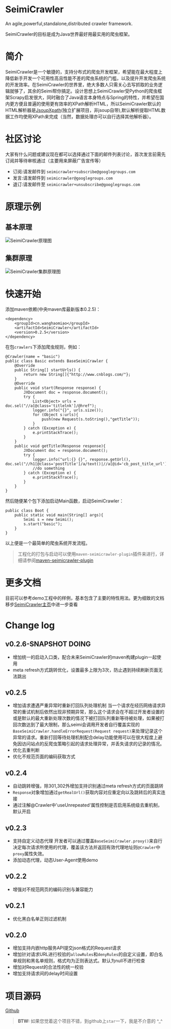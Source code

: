 SeimiCrawler
==========
An agile,powerful,standalone,distributed crawler framework.

SeimiCrawler的目标是成为Java世界最好用最实用的爬虫框架。

# 简介 #

SeimiCrawler是一个敏捷的，支持分布式的爬虫开发框架，希望能在最大程度上降低新手开发一个可用性高且性能不差的爬虫系统的门槛，以及提升开发爬虫系统的开发效率。在SeimiCrawler的世界里，绝大多数人只需关心去写抓取的业务逻辑就够了，其余的Seimi帮你搞定。设计思想上SeimiCrawler受Python的爬虫框架Scrapy启发很大，同时融合了Java语言本身特点与Spring的特性，并希望在国内更方便且普遍的使用更有效率的XPath解析HTML，所以SeimiCrawler默认的HTML解析器是[JsoupXpath](http://jsoupxpath.wanghaomiao.cn)(独立扩展项目，非jsoup自带),默认解析提取HTML数据工作均使用XPath来完成（当然，数据处理亦可以自行选择其他解析器）。

# 社区讨论 #
大家有什么问题或建议现在都可以选择通过下面的邮件列表讨论，首次发言前需先订阅并等待审核通过（主要用来屏蔽广告宣传等）
- 订阅:请发邮件到 `seimicrawler+subscribe@googlegroups.com`
- 发言:请发邮件到 `seimicrawler@googlegroups.com`
- 退订:请发邮件至 `seimicrawler+unsubscribe@googlegroups.com`

# 原理示例 #
## 基本原理 ##
![SeimiCrawler原理图](http://77g8ty.com1.z0.glb.clouddn.com/v2_Seimi.png)

## 集群原理 ##
![SeimiCrawler集群原理图](http://77g8ty.com1.z0.glb.clouddn.com/v1_distributed.png)

# 快速开始 #

添加maven依赖(中央maven库最新版本0.2.5)：
```
<dependency>
    <groupId>cn.wanghaomiao</groupId>
    <artifactId>SeimiCrawler</artifactId>
    <version>0.2.5</version>
</dependency>
```

在包`crawlers`下添加爬虫规则，例如：
```
@Crawler(name = "basic")
public class Basic extends BaseSeimiCrawler {
    @Override
    public String[] startUrls() {
        return new String[]{"http://www.cnblogs.com/"};
    }
    @Override
    public void start(Response response) {
        JXDocument doc = response.document();
        try {
            List<Object> urls = doc.sel("//a[@class='titlelnk']/@href");
            logger.info("{}", urls.size());
            for (Object s:urls){
                push(new Request(s.toString(),"getTitle"));
            }
        } catch (Exception e) {
            e.printStackTrace();
        }
    }
    public void getTitle(Response response){
        JXDocument doc = response.document();
        try {
            logger.info("url:{} {}", response.getUrl(), doc.sel("//h1[@class='postTitle']/a/text()|//a[@id='cb_post_title_url']/text()"));
            //do something
        } catch (Exception e) {
            e.printStackTrace();
        }
    }
}
```
然后随便某个包下添加启动Main函数，启动SeimiCrawler：
```
public class Boot {
    public static void main(String[] args){
        Seimi s = new Seimi();
        s.start("basic");
    }
}
```
以上便是一个最简单的爬虫系统开发流程。

> 工程化的打包与启动可以使用`maven-seimicrawler-plugin`插件来进行，详细请参阅[maven-seimicrawler-plugin](https://github.com/zhegexiaohuozi/maven-seimicrawler-plugin)

# 更多文档 #

目前可以参考demo工程中的样例，基本包含了主要的特性用法。更为细致的文档移步[SeimiCrawler主页](http://seimi.wanghaomiao.cn)中进一步查看

# Change log #

## v0.2.6-SNAPSHOT DOING ##
- 增加统一的启动入口类，配合未来SeimiCrawler的maven构建plugin一起使用
- meta refresh方式跳转优化，设置最多上限为3次，防止遇到持续刷新页面无法跳出

## v0.2.5 ##
- 增加请求遭遇严重异常时重新打回队列处理机制
当一个请求在经历网络请求异常的重试机制后依然出现非预期异常，那么这个请求会在不超过开发者设置的或是默认的最大重新处理次数的情况下被打回队列重新等待被处理，如果被打回次数达到了最大限制，那么seimi会调用开发者自行覆盖实现的`BaseSeimiCrawler.handleErrorRequest(Request request)`来处理记录这个异常的请求。重新打回等待处理机制配合delay功能使用可以在很大程度上避免因访问站点的反爬虫策略引起的请求处理异常，并丢失请求的记录的情况。
- 优化去重判断
- 优化不规范页面的编码获取方式

## v0.2.4 ##
- 自动跳转增强，除301,302外增加支持识别通过meta refresh方式的页面跳转
- `Response`对象增加通过`getRealUrl()`获取内容对应重定向以及跳转后的真实连接
- 通过注解@Crawler中'useUnrepeated'属性控制是否启用系统级去重机制，默认开启

## v0.2.3 ##
- 支持自定义动态代理
开发者可以通过覆盖`BaseSeimiCrawler.proxy()`来自行决定每次请求所使用的代理，覆盖该方法并返回有效代理地址则`@Crawler`中`proxy`属性失效。
- 添加动态代理，动态User-Agent使用demo

## v0.2.2 ##
- 增强对不规范网页的编码识别与兼容能力

## v0.2.1 ##
- 优化黑白名单正则过滤机制

## v0.2.0 ##
- 增加支持内嵌http服务API提交json格式的Request请求
- 增加针对请求URL进行校验的`allowRules`和`denyRules`的自定义设置，即白名单规则和黑名单规则，格式均为正则表达式。默认为null不进行检查
- 增加对Request的合法性的统一校验
- 增加支持请求间的delay时间设置

# 项目源码 #
[Github](https://github.com/zhegexiaohuozi/SeimiCrawler)
> **BTW:**
> 如果您觉着这个项目不错，到github上`star`一下，我是不介意的 ^_^
